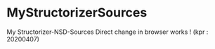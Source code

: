 # MyStructorizerSources
My Structorizer-NSD-Sources
Direct change in browser works ! (kpr : 20200407)
